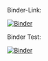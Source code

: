 Binder-Link:

[![Binder](https://mybinder.org/badge_logo.svg)](https://mybinder.org/v2/gh/LubuRegioRad/RegioRadAuswertung/HEAD?urlpath=https%3A%2F%2Fgithub.com%2FLubuRegioRad%2FRegioRadAuswertung%2Fblob%2Fmain%2FAuswertung%2520Notebook.ipynb)


Binder Test:

[![Binder](https://mybinder.org/badge_logo.svg)](https://mybinder.org/v2/gh/LubuRegioRad/RegioRadAuswertung/HEAD?urlpath=https%3A%2F%2Fgithub.com%2FLubuRegioRad%2FRegioRadAuswertung%2Fblob%2Fmain%2FAuswertung%2520Notebook%2520-%2520Kopie.ipynb)
